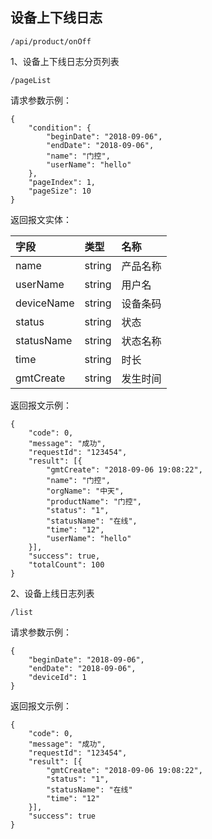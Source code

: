 ## 设备上下线日志

```
/api/product/onOff
```

1、设备上下线日志分页列表

```
/pageList
```

请求参数示例：

```
{
    "condition": {
        "beginDate": "2018-09-06",
        "endDate": "2018-09-06",
        "name": "门控",
        "userName": "hello"
    },
    "pageIndex": 1,
    "pageSize": 10
}
```

返回报文实体：

| 字段 | 类型 | 名称 |
| :--- | :--- | :--- |
| name | string | 产品名称 |
| userName | string | 用户名 |
| deviceName | string | 设备条码 |
| status | string | 状态 |
| statusName | string | 状态名称 |
| time | string | 时长 |
| gmtCreate | string | 发生时间 |

返回报文示例：

```
{
    "code": 0,
    "message": "成功",
    "requestId": "123454",
    "result": [{
        "gmtCreate": "2018-09-06 19:08:22",
        "name": "门控",
        "orgName": "中天",
        "productName": "门控",
        "status": "1",
        "statusName": "在线",
        "time": "12",
        "userName": "hello"
    }],
    "success": true,
    "totalCount": 100
}
```

2、设备上线日志列表

```
/list
```

请求参数示例：

```
{
    "beginDate": "2018-09-06",
    "endDate": "2018-09-06",
    "deviceId": 1
}
```

返回报文示例：

```
{
    "code": 0,
    "message": "成功",
    "requestId": "123454",
    "result": [{
        "gmtCreate": "2018-09-06 19:08:22",
        "status": "1",
        "statusName": "在线"
        "time": "12"
    }],
    "success": true
}
```



